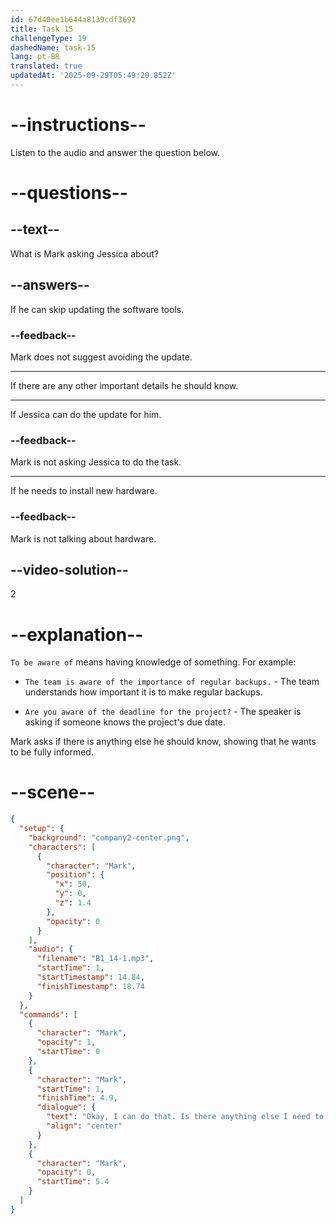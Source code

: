 ```yaml
---
id: 67d40ee1b644a8139cdf3692
title: Task 15
challengeType: 19
dashedName: task-15
lang: pt-BR
translated: true
updatedAt: '2025-09-29T05:49:20.852Z'
---
```


<!-- (Audio) Mark: Okay, I can do that. Is there anything else I need to be aware of? -->

# --instructions--

Listen to the audio and answer the question below.

# --questions--

## --text--

What is Mark asking Jessica about?

## --answers--

If he can skip updating the software tools.

### --feedback--

Mark does not suggest avoiding the update.

---

If there are any other important details he should know.

---

If Jessica can do the update for him.

### --feedback--

Mark is not asking Jessica to do the task.

---

If he needs to install new hardware.

### --feedback--

Mark is not talking about hardware.

## --video-solution--

2

# --explanation--

`To be aware of` means having knowledge of something. For example:

- `The team is aware of the importance of regular backups.` - The team understands how important it is to make regular backups.

- `Are you aware of the deadline for the project?` - The speaker is asking if someone knows the project's due date.

Mark asks if there is anything else he should know, showing that he wants to be fully informed.

# --scene--

```json
{
  "setup": {
    "background": "company2-center.png",
    "characters": [
      {
        "character": "Mark",
        "position": {
          "x": 50,
          "y": 0,
          "z": 1.4
        },
        "opacity": 0
      }
    ],
    "audio": {
      "filename": "B1_14-1.mp3",
      "startTime": 1,
      "startTimestamp": 14.84,
      "finishTimestamp": 18.74
    }
  },
  "commands": [
    {
      "character": "Mark",
      "opacity": 1,
      "startTime": 0
    },
    {
      "character": "Mark",
      "startTime": 1,
      "finishTime": 4.9,
      "dialogue": {
        "text": "Okay, I can do that. Is there anything else I need to be aware of?",
        "align": "center"
      }
    },
    {
      "character": "Mark",
      "opacity": 0,
      "startTime": 5.4
    }
  ]
}
```

